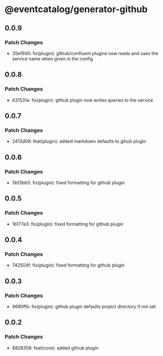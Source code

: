 # @eventcatalog/generator-github

## 0.0.9

### Patch Changes

- 35ef600: fix(plugin): github/confluent plugins now reads and uses the service name when given in the config

## 0.0.8

### Patch Changes

- 631531e: fix(plugin): github plugin now writes queries to the service

## 0.0.7

### Patch Changes

- 2413d09: feat(plugin): added markdown defaults to gihub plugin

## 0.0.6

### Patch Changes

- 5bf3bb5: fix(plugin): fixed formatting for github plugin

## 0.0.5

### Patch Changes

- 1b177e3: fix(plugin): fixed formatting for github plugin

## 0.0.4

### Patch Changes

- 742504f: fix(plugin): fixed formatting for github plugin

## 0.0.3

### Patch Changes

- 9690ffb: fix(plugin): github plugin defaults project directory if not set

## 0.0.2

### Patch Changes

- 8828358: feat(core): added github plugin

